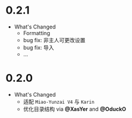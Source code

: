 # 0.2.1

* What's Changed
  * Formatting
  * bug fix: 非主人可更改设置
  * bug fix: 导入
  * ...

# 0.2.0

* What's Changed
  * 适配 `Miao-Yunzai V4` 与 `Karin`
  * 优化目录结构 via **@XasYer** and **@OduckO**
